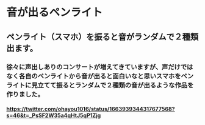 # 音が出るペンライト
## ペンライト（スマホ）を振ると音がランダムで２種類出ます。
### 徐々に声出しありのコンサートが増えてきていますが、声だけではなく各自のペンライトから音が出ると面白いなと思いスマホをペンライトに見立てて振るとランダムで２種類の音が出るような作品を作りました。
#### https://twitter.com/ohayou1016/status/1663939344317677568?s=46&t=_PsSF2W35a4qHtJ5qP1Zjg
